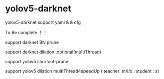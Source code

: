 # yolov5-darknet
yolov5-darknet support yaml &amp; &amp; cfg

To Be complete ！！

support darknet BN prune

support darknet dilation .optional(multiThread)

support yolov5 shortcut-prune

support yolov5 dilation multiThread4speedUp ( teacher: m/l/x ; student : s)
